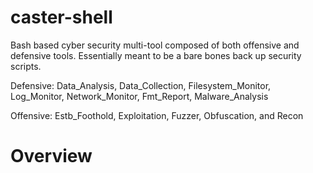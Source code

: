 # caster-shell
Bash based cyber security multi-tool composed of both offensive and defensive tools. Essentially meant to be a bare bones back up security scripts. 

Defensive: Data_Analysis, Data_Collection, Filesystem_Monitor, Log_Monitor, Network_Monitor, Fmt_Report, Malware_Analysis 

Offensive: Estb_Foothold, Exploitation, Fuzzer, Obfuscation, and Recon


# Overview 
